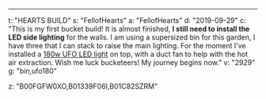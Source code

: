 ---
t: "HEARTS BUILD"
s: "FellofHearts"
a: "FellofHearts"
d: "2019-09-29"
c: "This is my first bucket build! It is almost finished, <strong>I still need to install the LED side lighting</strong> for the walls. I am using a supersized bin for this garden, I have three that I can stack to raise the main lighting. For the moment I've installed a <a href='https://amzn.to/36NO5zr'>180w UFO LED light</a> on top, with a duct fan to help with the hot air extraction. Wish me luck bucketeers! My journey begins now."
v: "2929"
g: "bin,ufo180"

z: "B00FGFW0XO,B01339F06I,B01C82SZRM"
